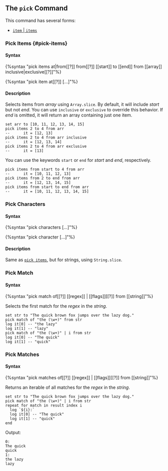 
## The `pick` Command

This command has several forms:

- [`item` | `items`](#pick-items)

### Pick Items {#pick-items}

#### Syntax

{%syntax "pick items at|from[[?]] from[[?]] [[start]] to [[end]] from [[array]] inclusive|exclusive[[?]]"%}

{%syntax "pick item at[[?]] [...]"%}

#### Description

Selects items from <var>array</var> using `Array.slice`. By default, it will
include <var>start</var> but not <var>end</var>. You can use `inclusive` or
`exclusive` to override this behavior. If <var>end</var> is omitted, it will
return an array containing just one item.

  ~~~ hyperscript
  set arr to [10, 11, 12, 13, 14, 15]
  pick items 2 to 4 from arr
  --      it = [12, 13]
  pick items 2 to 4 from arr inclusive
  --      it = [12, 13, 14]
  pick items 2 to 4 from arr exclusive
  --      it = [13]
  ~~~

You can use the keywords `start` or `end` for <var>start</var> and
<var>end</var>, respectively.

  ~~~ hyperscript
  pick items from start to 4 from arr
  --      it = [10, 11, 12, 13]
  pick items from 2 to end from arr
  --      it = [12, 13, 14, 15]
  pick items from start to end from arr
  --      it = [10, 11, 12, 13, 14, 15]
  ~~~

### Pick Characters

#### Syntax

{%syntax "pick characters [...]"%}

{%syntax "pick character [...]"%}

#### Description

Same as [`pick items`](#pick-items), but for strings, using `String.slice`.

### Pick Match

#### Syntax

{%syntax "pick match of[[?]] [[regex]] | [[flags]][[?]] from [[string]]"%}

Selects the first match for the <var>regex</var> in the <var>string</var>.

  ~~~ hyperscript
  set str to "The quick brown fox jumps over the lazy dog."
  pick match of "the (\w+)" from str
  log it[0] -- "the lazy"
  log it[1] -- "lazy"
  pick match of "the (\w+)" | i from str
  log it[0] -- "The quick"
  log it[1] -- "quick"
  ~~~

### Pick Matches

#### Syntax

{%syntax "pick matches of[[?]] [[regex]] | [[flags]][[?]] from [[string]]"%}

Returns an iterable of all matches for the <var>regex</var> in the
<var>string</var>.

  ~~~ hyperscript
  set str to "The quick brown fox jumps over the lazy dog."
  pick match of "the (\w+)" | i from str
  repeat for match in result index i
    log `${i}:`
    log it[0] -- "The quick"
    log it[1] -- "quick"
  end
  ~~~
  Output:
  ~~~
  0:
  The quick
  quick
  1:
  the lazy
  lazy
  ~~~
